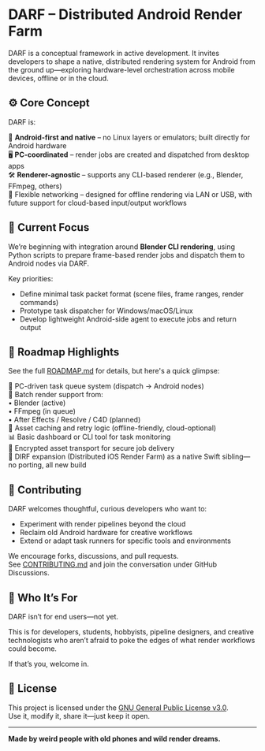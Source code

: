 # DARF – Distributed Android Render Farm

DARF is a conceptual framework in active development. It invites developers to shape a native, distributed rendering system for Android from the ground up—exploring hardware-level orchestration across mobile devices, offline or in the cloud.


## ⚙️ Core Concept  
DARF is:

📱 **Android-first and native** – no Linux layers or emulators; built directly for Android hardware  
🖥️ **PC-coordinated** – render jobs are created and dispatched from desktop apps  
🛠️ **Renderer-agnostic** – supports any CLI-based renderer (e.g., Blender, FFmpeg, others)  
🔌 Flexible networking – designed for offline rendering via LAN or USB, with future support for cloud-based input/output workflows


## 🚧 Current Focus

We’re beginning with integration around **Blender CLI rendering**, using Python scripts to prepare frame-based render jobs and dispatch them to Android nodes via DARF.

Key priorities:

- Define minimal task packet format (scene files, frame ranges, render commands)
- Prototype task dispatcher for Windows/macOS/Linux
- Develop lightweight Android-side agent to execute jobs and return output

## 🔭 Roadmap Highlights  
See the full [ROADMAP.md](./verified-scenes/ROADMAP.md) for details, but here's a quick glimpse:

👷 PC-driven task queue system (dispatch → Android nodes)  
🔄 Batch render support from:  
• Blender (active)  
• FFmpeg (in queue)  
• After Effects / Resolve / C4D (planned)  
💾 Asset caching and retry logic (offline-friendly, cloud-optional)  
📊 Basic dashboard or CLI tool for task monitoring  
🔐 Encrypted asset transport for secure job delivery  
📱 DIRF expansion (Distributed iOS Render Farm) as a native Swift sibling—no porting, all new build

## 🤝 Contributing

DARF welcomes thoughtful, curious developers who want to:

- Experiment with render pipelines beyond the cloud  
- Reclaim old Android hardware for creative workflows  
- Extend or adapt task runners for specific tools and environments

We encourage forks, discussions, and pull requests.  
See [CONTRIBUTING.md](./verified-scenes/CONTRIBUTING.md) and join the conversation under GitHub Discussions.

## 🧪 Who It’s For  
DARF isn’t for end users—not yet.

This is for developers, students, hobbyists, pipeline designers, and creative technologists who aren’t afraid to poke the edges of what render workflows could become.

If that’s you, welcome in.
## 📜 License

This project is licensed under the [GNU General Public License v3.0](./LICENSE).  
Use it, modify it, share it—just keep it open.

---

**Made by weird people with old phones and wild render dreams.**

